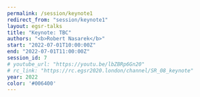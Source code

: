 ```yaml
---
permalink: /session/keynote1
redirect_from: "session/keynote1"
layout: egsr-talks
title: "Keynote: TBC"
authors: "<b>Robert Nasarek</b>"
start: "2022-07-01T10:00:00Z"
end: "2022-07-01T11:00:00Z"
session_id: 7
# youtube_url: "https://youtu.be/lbZBRp6Gn20"
# rc_link: "https://rc.egsr2020.london/channel/SR_08_keynote"
year: 2022
color: '#006400'
---
```

